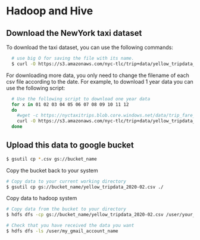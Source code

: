 # Hadoop and Hive 

## Download the NewYork taxi dataset

To download the taxi dataset, you can use the following commands:

```bash
  # use big O for saving the file with its name.
  $ curl -O https://s3.amazonaws.com/nyc-tlc/trip+data/yellow_tripdata_2020-01.csv
```

For downloading more data, you only need to change the filename of each csv file according to the date. For example, to download 1 year data you can use the following script:

```bash
  # Use the following script to download one year data
  for x in 01 02 03 04 05 06 07 08 09 10 11 12
  do
    #wget -c https://nyctaxitrips.blob.core.windows.net/data/trip_fare_$x.csv.zip
  	curl -O https://s3.amazonaws.com/nyc-tlc/trip+data/yellow_tripdata_2020-$x.csv
  done
```

## Upload this data to google bucket

```bash
$ gsutil cp *.csv gs://bucket_name
```

Copy the bucket back to your system
```bash
# Copy data to your current working directory
$ gsutil cp gs://bucket_name/yellow_tripdata_2020-02.csv ./
```

Copy data to hadoop system
```bash
# Copy data from the bucket to your directory
$ hdfs dfs -cp gs://bucket_name/yellow_tripdata_2020-02.csv /user/your_gmail_account_name/

# Check that you have received the data you want
$ hdfs dfs -ls /user/my_gmail_account_name
```
